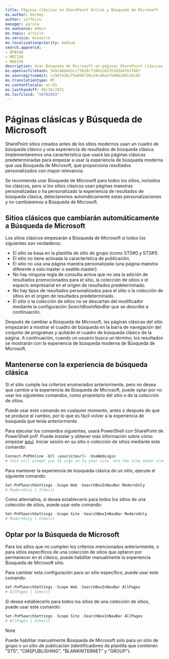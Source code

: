 ```yaml
---
title: Páginas clásicas en SharePoint Online y Búsqueda de Microsoft
ms.author: keremy
author: jeffkizn
manager: parulm
ms.audience: Admin
ms.topic: article
ms.service: mssearch
ms.localizationpriority: medium
search.appverid:
- BFB160
- MET150
- MOE150
description: Usar Búsqueda de Microsoft en páginas SharePoint clásicas
ms.openlocfilehash: 5b9c40da63ccf3b28cf2d61282763d3d4f62f867
ms.sourcegitcommit: cc9d743bcf5e998720ce9cd6eefb4061d913dc65
ms.translationtype: MT
ms.contentlocale: es-ES
ms.lasthandoff: 08/30/2021
ms.locfileid: "58702043"
---
```

# <a name="classic-pages-and-microsoft-search"></a>Páginas clásicas y Búsqueda de Microsoft

SharePoint sitios creados antes de los sitios modernos usan un cuadro de búsqueda clásico y una experiencia de resultados de búsqueda clásica. Implementaremos una característica que usará las páginas clásicas predeterminadas para empezar a usar la experiencia de búsqueda moderna que usa Búsqueda de Microsoft, que proporciona resultados personalizados con mayor relevancia.

Se recomienda usar Búsqueda de Microsoft para todos los sitios, incluidos los clásicos, pero si los sitios clásicos usan páginas maestras personalizadas o ha personalizado la experiencia de resultados de búsqueda clásica, detectaremos automáticamente estas personalizaciones y no cambiaremos a Búsqueda de Microsoft.

## <a name="classic-sites-that-will-automatically-switch-to-microsoft-search"></a>Sitios clásicos que cambiarán automáticamente a Búsqueda de Microsoft

Los sitios clásicos empezarán a Búsqueda de Microsoft si todos los siguientes son verdaderos:

* El sitio se basa en la plantilla de sitio de grupo (como STS#0 y STS#1).
* El sitio no tiene activada la característica de publicación.
* El sitio no usa una página maestra personalizada (una página maestra diferente a oslo.master o seattle.master).
* No hay ninguna regla de consulta activa que no sea la adición de resultados promocionados para el sitio, la colección de sitios o el espacio empresarial en el origen de resultados predeterminado.
* No hay tipos de resultados personalizados para el sitio o la colección de sitios en el origen de resultados predeterminado.
* El sitio o la colección de sitios no se descartan del modificador mediante la configuración *SearchBoxInNavBar* que se describe a continuación.

Después de cambiar a Búsqueda de Microsoft, las páginas clásicas del sitio empezarán a mostrar el cuadro de búsqueda en la barra de navegación del conjunto de programas y quitarán el cuadro de búsqueda clásico de la página. A continuación, cuando un usuario busca un término, los resultados se mostrarán con la experiencia de búsqueda moderna de Búsqueda de Microsoft.

## <a name="staying-with-the-classic-search-experience"></a>Mantenerse con la experiencia de búsqueda clásica

Si el sitio cumple los criterios enumerados anteriormente, pero no desea que cambie a la experiencia de Búsqueda de Microsoft, puede optar por no usar los siguientes comandos, como propietario del sitio o de la colección de sitios.

Puede usar este comando en cualquier momento, antes o después de que se produce el cambio, por lo que es fácil volver a la experiencia de búsqueda que tenía anteriormente.

Para ejecutar los comandos siguientes, usará PowerShell con SharePoint de PowerShell pnP. Puede instalar y obtener más información sobre cómo empezar [aquí](/powershell/sharepoint/sharepoint-pnp/sharepoint-pnp-cmdlets?view=sharepoint-ps). Iniciar sesión en su sitio o colección de sitios mediante este comando:

```powershell
Connect-PnPOnline -Url <yoursiteurl> -UseWebLogin
# this will prompt you to sign in to your site. Use the site owner credentials.
```

Para mantener la experiencia de búsqueda clásica de un sitio, ejecute el siguiente comando:

```powershell
Set-PnPSearchSettings -Scope Web -SearchBoxInNavBar ModernOnly
# ModernOnly | Inherit
```

Como alternativa, si desea establecerlo para todos los sitios de una colección de sitios, puede usar este comando:

```powershell
Set-PnPSearchSettings -Scope Site -SearchBoxInNavBar ModernOnly
# ModernOnly | Inherit
```

## <a name="opting-into-microsoft-search"></a>Optar por la Búsqueda de Microsoft

Para los sitios que no cumplen los criterios mencionados anteriormente, o para sitios específicos de una colección de sitios que optaron por permanecer en el clásico, puede habilitar manualmente la experiencia Búsqueda de Microsoft sitio.

Para cambiar esta configuración para un sitio específico, puede usar este comando:

```powershell
Set-PnPSearchSettings -Scope Web -SearchBoxInNavBar AllPages
# AllPages | Inherit
```

Si desea establecerlo para todos los sitios de una colección de sitios, puede usar este comando:

```powershell
Set-PnPSearchSettings -Scope Site -SearchBoxInNavBar AllPages
# AllPages | Inherit
```

> [!NOTE]
> Puede habilitar manualmente Búsqueda de Microsoft solo para un sitio de grupo o un sitio de publicación (identificadores de plantilla que contienen "STS", "CMSPUBLISHING", "BLANKINTERNET" y "GROUP").